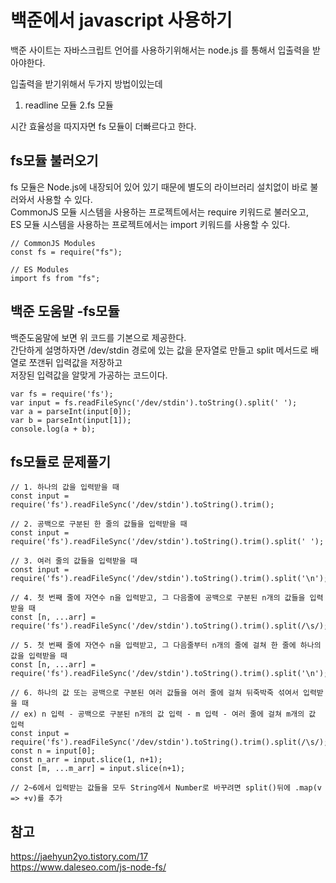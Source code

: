 # 백준에서 javascript 사용하기

백준 사이트는 자바스크립트 언어를 사용하기위해서는 node.js 를 통해서 입출력을 받아야한다.

입출력을 받기위해서 두가지 방법이있는데
1. readline 모듈
2.fs 모듈 

시간 효율성을 따지자면 fs 모듈이 더빠르다고 한다.

## fs모듈 불러오기
fs 모듈은 Node.js에 내장되어 있어 있기 때문에 별도의 라이브러리 설치없이 바로 불러와서 사용할 수 있다.  
CommonJS 모듈 시스템을 사용하는 프로젝트에서는 require 키워드로 불러오고,  
ES 모듈 시스템을 사용하는 프로젝트에서는 import 키워드를 사용할 수 있다.

```
// CommonJS Modules
const fs = require("fs");

// ES Modules
import fs from "fs";
```
## 백준 도움말 -fs모듈

백준도움말에 보면  위 코드를 기본으로 제공한다.  
간단하게 설명하자면 /dev/stdin 경로에 있는 값을 문자열로 만들고 split 메서드로 배열로 쪼갠뒤 입력값을 저장하고   
저장된 입력값을 알맞게 가공하는 코드이다.  
```
var fs = require('fs');
var input = fs.readFileSync('/dev/stdin').toString().split(' ');
var a = parseInt(input[0]);
var b = parseInt(input[1]);
console.log(a + b);
```

## fs모듈로 문제풀기
```
// 1. 하나의 값을 입력받을 때
const input = require('fs').readFileSync('/dev/stdin').toString().trim();

// 2. 공백으로 구분된 한 줄의 값들을 입력받을 때
const input = require('fs').readFileSync('/dev/stdin').toString().trim().split(' ');

// 3. 여러 줄의 값들을 입력받을 때
const input = require('fs').readFileSync('/dev/stdin').toString().trim().split('\n');

// 4. 첫 번째 줄에 자연수 n을 입력받고, 그 다음줄에 공백으로 구분된 n개의 값들을 입력받을 때
const [n, ...arr] = require('fs').readFileSync('/dev/stdin').toString().trim().split(/\s/);

// 5. 첫 번째 줄에 자연수 n을 입력받고, 그 다음줄부터 n개의 줄에 걸쳐 한 줄에 하나의 값을 입력받을 때
const [n, ...arr] = require('fs').readFileSync('/dev/stdin').toString().trim().split('\n');

// 6. 하나의 값 또는 공백으로 구분된 여러 값들을 여러 줄에 걸쳐 뒤죽박죽 섞여서 입력받을 때
// ex) n 입력 - 공백으로 구분된 n개의 값 입력 - m 입력 - 여러 줄에 걸쳐 m개의 값 입력
const input = require('fs').readFileSync('/dev/stdin').toString().trim().split(/\s/);
const n = input[0];
const n_arr = input.slice(1, n+1);
const [m, ...m_arr] = input.slice(n+1);

// 2~6에서 입력받는 값들을 모두 String에서 Number로 바꾸려면 split()뒤에 .map(v => +v)를 추가
```

## 참고
https://jaehyun2yo.tistory.com/17  
https://www.daleseo.com/js-node-fs/
